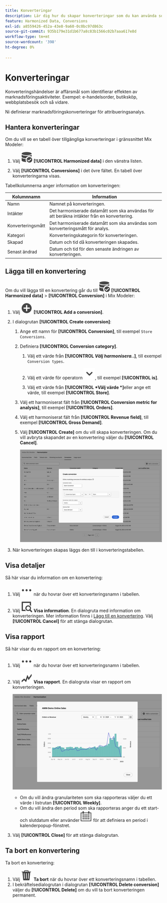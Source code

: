 ```yaml
---
title: Konverteringar
description: Lär dig hur du skapar konverteringar som du kan använda som en del av att harmonisera data i Mix Modeler.
feature: Harmonized Data, Conversions
exl-id: a8559426-452a-43e8-9a60-0c0bc97d863c
source-git-commit: 935b179e31d1b677a8c83b1566c02b7aaa617e8d
workflow-type: tm+mt
source-wordcount: '398'
ht-degree: 0%

---
```


# Konverteringar

Konverteringshändelser är affärsmål som identifierar effekten av marknadsföringsaktiviteter. Exempel: e-handelsorder, butiksköp, webbplatsbesök och så vidare.

Ni definierar marknadsföringskonverteringar för attribueringsanalys.

## Hantera konverteringar

Om du vill se en tabell över tillgängliga konverteringar i gränssnittet Mix Modeler:

1. Välj ![DataSearch](/help/assets/icons/DataCheck.svg) **[!UICONTROL Harmonized data]** i den vänstra listen.

1. Välj **[!UICONTROL Conversions]** i det övre fältet. En tabell över konverteringarna visas.

Tabellkolumnerna anger information om konverteringen:

| Kolumnnamn | Information |
| --- | ---|
| Namn | Namnet på konverteringen. |
| Intäkter | Det harmoniserade datamått som ska användas för att beräkna intäkter från en konvertering. |
| Konverteringsmått | Det harmoniserade datamått som ska användas som konverteringsmått för analys. |
| Kategori | Konverteringskategorin för konverteringen. |
| Skapad | Datum och tid då konverteringen skapades. |
| Senast ändrad | Datum och tid för den senaste ändringen av konverteringen. |


## Lägga till en konvertering

Om du vill lägga till en konvertering går du till ![DataSearch](/help/assets/icons/DataCheck.svg) **[!UICONTROL Harmonized data]** > **[!UICONTROL Conversion]** i Mix Modeler:

1. Välj ![Lägg till](/help/assets/icons/AddCircle.svg) **[!UICONTROL Add a conversion]**.

1. I dialogrutan **[!UICONTROL Create conversion]**:

   1. Ange ett namn för **[!UICONTROL Conversion]**, till exempel `Store Conversions`.

   1. Definiera **[!UICONTROL Conversion category]**.

      1. Välj ett värde från **[!UICONTROL *Välj harmonisera..*]**, till exempel `Conversion types`.

      1. Välj ett värde för operatorn ![Chevron](/help/assets/icons/ChevronDown.svg), till exempel **[!UICONTROL is]**.

      1. Välj ett värde från **[!UICONTROL *Välj värde *]**&#x200B;eller ange ett värde, till exempel **[!UICONTROL Store]**.

   1. Välj ett harmoniserat fält från **[!UICONTROL Conversion metric for analysis]**, till exempel **[!UICONTROL Orders]**.

   1. Välj ett harmoniserat fält från **[!UICONTROL Revenue field]**, till exempel **[!UICONTROL Gross Demand]**.

   1. Välj **[!UICONTROL Create]** om du vill skapa konverteringen. Om du vill avbryta skapandet av en konvertering väljer du **[!UICONTROL Cancel]**.

      ![Alt-text](/help/assets/create-conversion.png)

1. När konverteringen skapas läggs den till i konverteringstabellen.


## Visa detaljer

Så här visar du information om en konvertering:

1. Välj ![Mer](/help/assets/icons/More.svg) när du hovrar över ett konverteringsnamn i tabellen.

1. Välj ![Visa](/help/assets/icons/ViewDetail.svg) **Visa information**. En dialogruta med information om konverteringen. Mer information finns i [Lägg till en konvertering](#add-a-conversion). Välj **[!UICONTROL Cancel]** för att stänga dialogrutan.

## Visa rapport

Så här visar du en rapport om en konvertering:

1. Välj ![Mer](/help/assets/icons/More.svg) när du hovrar över ett konverteringsnamn i tabellen.

1. Välj ![GraphTrend](/help/assets/icons/GraphTrend.svg) **Visa rapport**. En dialogruta visar en rapport om konverteringen.

   ![Konverteringsrapport](../assets/conversion-view-report.png)

   * Om du vill ändra granulariteten som ska rapporteras väljer du ett värde i listrutan **[!UICONTROL Weekly]**.
   * Om du vill ändra den period som ska rapporteras anger du ett start- och slutdatum eller använder ![Kalender](/help/assets/icons/Calendar.svg) för att definiera en period i kalenderpopup-fönstret.

1. Välj **[!UICONTROL Close]** för att stänga dialogrutan.

## Ta bort en konvertering

Ta bort en konvertering:

1. Välj ![Ta bort](/help/assets/icons/Delete.svg) **Ta bort** när du hovrar över ett konverteringsnamn i tabellen.
1. I bekräftelsedialogrutan i dialogrutan **[!UICONTROL Delete conversion]** väljer du **[!UICONTROL Delete]** om du vill ta bort konverteringen permanent.
